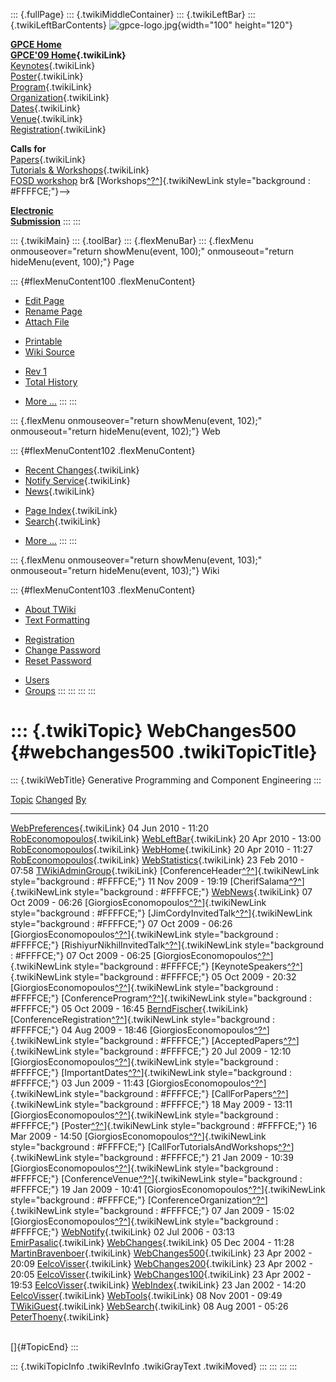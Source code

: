 ::: {.fullPage}
::: {.twikiMiddleContainer}
::: {.twikiLeftBar}
::: {.twikiLeftBarContents}
![gpce-logo.jpg](../pub/GPCE09/WebLeftBar/gpce-logo.jpg){width="100"
height="120"}

**[GPCE Home](http://program-transformation.org/Gpce)**\
**[GPCE\'09 Home](WebHome){.twikiLink}**\
[Keynotes](KeynoteSpeakers){.twikiLink}\
[Poster](Poster){.twikiLink}\
[Program](ConferenceProgram){.twikiLink}\
[Organization](ConferenceOrganization){.twikiLink}\
[Dates](ImportantDates){.twikiLink}\
[Venue](ConferenceVenue){.twikiLink}\
[Registration](ConferenceRegistration){.twikiLink}

**Calls for**\
[Papers](CallForPapers){.twikiLink}\
[Tutorials & Workshops](CallForTutorialsAndWorkshops){.twikiLink}\
[FOSD workshop](http://www.fosd.de/2009) br&
[Workshops[^?^](/edit/GPCE09/CallForWorkshops?topicparent=GPCE09.WebChanges500)]{.twikiNewLink
style="background : #FFFFCE;"}\--\>

**[Electronic\
Submission](http://www.easychair.org/conferences/?conf=gpce09)**
:::
:::

::: {.twikiMain}
::: {.toolBar}
::: {.flexMenuBar}
::: {.flexMenu onmouseover="return showMenu(event, 100);" onmouseout="return hideMenu(event, 100);"}
Page

::: {#flexMenuContent100 .flexMenuContent}
-   [Edit
    Page](http://www.program-transformation.org/edit/GPCE09/WebChanges500?t=1536828784)
-   [Rename
    Page](http://www.program-transformation.org/rename/GPCE09/WebChanges500)
-   [Attach
    File](http://www.program-transformation.org/attach/GPCE09/WebChanges500)

<!-- -->

-   [Printable](http://www.program-transformation.org/view/GPCE09/WebChanges500?skin=print.pattern)
-   [Wiki
    Source](http://www.program-transformation.org/view/GPCE09/WebChanges500?skin=text&raw=on&contenttype=text/plain)

<!-- -->

-   [Rev
    1](http://www.program-transformation.org/view/GPCE09/WebChanges500?rev=1.1)
-   [Total
    History](http://www.program-transformation.org/rdiff/GPCE09/WebChanges500)

<!-- -->

-   [More
    \...](http://www.program-transformation.org/oops/GPCE09/WebChanges500?template=oopsmore&param1=1.1&param2=1.1)
:::
:::

::: {.flexMenu onmouseover="return showMenu(event, 102);" onmouseout="return hideMenu(event, 102);"}
Web

::: {#flexMenuContent102 .flexMenuContent}
-   [Recent Changes](WebChanges){.twikiLink}
-   [Notify Service](WebNotify){.twikiLink}
-   [News](WebNews){.twikiLink}

<!-- -->

-   [Page Index](WebIndex){.twikiLink}
-   [Search](WebSearch){.twikiLink}

<!-- -->

-   [More
    \...](http://www.program-transformation.org/oops/GPCE09/WebChanges500?template=oopsmore&param1=1.1&param2=1.1)
:::
:::

::: {.flexMenu onmouseover="return showMenu(event, 103);" onmouseout="return hideMenu(event, 103);"}
Wiki

::: {#flexMenuContent103 .flexMenuContent}
-   [About
    TWiki](http://www.program-transformation.org/view/TWiki/WebHome)
-   [Text
    Formatting](http://www.program-transformation.org/view/TWiki/TextFormattingRules)

<!-- -->

-   [Registration](http://www.program-transformation.org/view/TWiki/TWikiRegistration)
-   [Change
    Password](http://www.program-transformation.org/view/TWiki/ChangePassword)
-   [Reset
    Password](http://www.program-transformation.org/view/TWiki/ResetPassword)

<!-- -->

-   [Users](http://www.program-transformation.org/view/Main/TWikiUsers)
-   [Groups](http://www.program-transformation.org/view/Main/TWikiGroups)
:::
:::
:::
:::

::: {.twikiTopic}
WebChanges500 {#webchanges500 .twikiTopicTitle}
=============

::: {.twikiWebTitle}
Generative Programming and Component Engineering
:::

  [Topic](http://www.program-transformation.org/GPCE09/WebChanges500?sortcol=0&table=1&up=0#sorted_table "Sort by this column")                                                                     [Changed](http://www.program-transformation.org/GPCE09/WebChanges500?sortcol=1&table=1&up=0#sorted_table "Sort by this column")   [By](http://www.program-transformation.org/GPCE09/WebChanges500?sortcol=2&table=1&up=0#sorted_table "Sort by this column")
  ------------------------------------------------------------------------------------------------------------------------------------------------------------------------------------------------- --------------------------------------------------------------------------------------------------------------------------------- -----------------------------------------------------------------------------------------------------------------------------------------------------------------------------------
  [WebPreferences](../Main/WebPreferences){.twikiLink}                                                                                                                                              04 Jun 2010 - 11:20                                                                                                               [RobEconomopoulos](../Main/RobEconomopoulos){.twikiLink}
  [WebLeftBar](../Main/WebLeftBar){.twikiLink}                                                                                                                                                      20 Apr 2010 - 13:00                                                                                                               [RobEconomopoulos](../Main/RobEconomopoulos){.twikiLink}
  [WebHome](../Main/WebHome){.twikiLink}                                                                                                                                                            20 Apr 2010 - 11:27                                                                                                               [RobEconomopoulos](../Main/RobEconomopoulos){.twikiLink}
  [WebStatistics](../Main/WebStatistics){.twikiLink}                                                                                                                                                23 Feb 2010 - 07:58                                                                                                               [TWikiAdminGroup](../Main/TWikiAdminGroup){.twikiLink}
  [ConferenceHeader[^?^](http://www.program-transformation.org/edit/Main/ConferenceHeader?topicparent=GPCE09.WebChanges500)]{.twikiNewLink style="background : #FFFFCE;"}                           11 Nov 2009 - 19:19                                                                                                               [CherifSalama[^?^](http://www.program-transformation.org/edit/Main/CherifSalama?topicparent=GPCE09.WebChanges500)]{.twikiNewLink style="background : #FFFFCE;"}
  [WebNews](../Main/WebNews){.twikiLink}                                                                                                                                                            07 Oct 2009 - 06:26                                                                                                               [GiorgiosEconomopoulos[^?^](http://www.program-transformation.org/edit/Main/GiorgiosEconomopoulos?topicparent=GPCE09.WebChanges500)]{.twikiNewLink style="background : #FFFFCE;"}
  [JimCordyInvitedTalk[^?^](http://www.program-transformation.org/edit/Main/JimCordyInvitedTalk?topicparent=GPCE09.WebChanges500)]{.twikiNewLink style="background : #FFFFCE;"}                     07 Oct 2009 - 06:26                                                                                                               [GiorgiosEconomopoulos[^?^](http://www.program-transformation.org/edit/Main/GiorgiosEconomopoulos?topicparent=GPCE09.WebChanges500)]{.twikiNewLink style="background : #FFFFCE;"}
  [RishiyurNikhilInvitedTalk[^?^](http://www.program-transformation.org/edit/Main/RishiyurNikhilInvitedTalk?topicparent=GPCE09.WebChanges500)]{.twikiNewLink style="background : #FFFFCE;"}         07 Oct 2009 - 06:25                                                                                                               [GiorgiosEconomopoulos[^?^](http://www.program-transformation.org/edit/Main/GiorgiosEconomopoulos?topicparent=GPCE09.WebChanges500)]{.twikiNewLink style="background : #FFFFCE;"}
  [KeynoteSpeakers[^?^](http://www.program-transformation.org/edit/Main/KeynoteSpeakers?topicparent=GPCE09.WebChanges500)]{.twikiNewLink style="background : #FFFFCE;"}                             05 Oct 2009 - 20:32                                                                                                               [GiorgiosEconomopoulos[^?^](http://www.program-transformation.org/edit/Main/GiorgiosEconomopoulos?topicparent=GPCE09.WebChanges500)]{.twikiNewLink style="background : #FFFFCE;"}
  [ConferenceProgram[^?^](http://www.program-transformation.org/edit/Main/ConferenceProgram?topicparent=GPCE09.WebChanges500)]{.twikiNewLink style="background : #FFFFCE;"}                         05 Oct 2009 - 16:45                                                                                                               [BerndFischer](../Main/BerndFischer){.twikiLink}
  [ConferenceRegistration[^?^](http://www.program-transformation.org/edit/Main/ConferenceRegistration?topicparent=GPCE09.WebChanges500)]{.twikiNewLink style="background : #FFFFCE;"}               04 Aug 2009 - 18:46                                                                                                               [GiorgiosEconomopoulos[^?^](http://www.program-transformation.org/edit/Main/GiorgiosEconomopoulos?topicparent=GPCE09.WebChanges500)]{.twikiNewLink style="background : #FFFFCE;"}
  [AcceptedPapers[^?^](http://www.program-transformation.org/edit/Main/AcceptedPapers?topicparent=GPCE09.WebChanges500)]{.twikiNewLink style="background : #FFFFCE;"}                               20 Jul 2009 - 12:10                                                                                                               [GiorgiosEconomopoulos[^?^](http://www.program-transformation.org/edit/Main/GiorgiosEconomopoulos?topicparent=GPCE09.WebChanges500)]{.twikiNewLink style="background : #FFFFCE;"}
  [ImportantDates[^?^](http://www.program-transformation.org/edit/Main/ImportantDates?topicparent=GPCE09.WebChanges500)]{.twikiNewLink style="background : #FFFFCE;"}                               03 Jun 2009 - 11:43                                                                                                               [GiorgiosEconomopoulos[^?^](http://www.program-transformation.org/edit/Main/GiorgiosEconomopoulos?topicparent=GPCE09.WebChanges500)]{.twikiNewLink style="background : #FFFFCE;"}
  [CallForPapers[^?^](http://www.program-transformation.org/edit/Main/CallForPapers?topicparent=GPCE09.WebChanges500)]{.twikiNewLink style="background : #FFFFCE;"}                                 18 May 2009 - 13:11                                                                                                               [GiorgiosEconomopoulos[^?^](http://www.program-transformation.org/edit/Main/GiorgiosEconomopoulos?topicparent=GPCE09.WebChanges500)]{.twikiNewLink style="background : #FFFFCE;"}
  [Poster[^?^](http://www.program-transformation.org/edit/Main/Poster?topicparent=GPCE09.WebChanges500)]{.twikiNewLink style="background : #FFFFCE;"}                                               16 Mar 2009 - 14:50                                                                                                               [GiorgiosEconomopoulos[^?^](http://www.program-transformation.org/edit/Main/GiorgiosEconomopoulos?topicparent=GPCE09.WebChanges500)]{.twikiNewLink style="background : #FFFFCE;"}
  [CallForTutorialsAndWorkshops[^?^](http://www.program-transformation.org/edit/Main/CallForTutorialsAndWorkshops?topicparent=GPCE09.WebChanges500)]{.twikiNewLink style="background : #FFFFCE;"}   21 Jan 2009 - 10:39                                                                                                               [GiorgiosEconomopoulos[^?^](http://www.program-transformation.org/edit/Main/GiorgiosEconomopoulos?topicparent=GPCE09.WebChanges500)]{.twikiNewLink style="background : #FFFFCE;"}
  [ConferenceVenue[^?^](http://www.program-transformation.org/edit/Main/ConferenceVenue?topicparent=GPCE09.WebChanges500)]{.twikiNewLink style="background : #FFFFCE;"}                             19 Jan 2009 - 10:41                                                                                                               [GiorgiosEconomopoulos[^?^](http://www.program-transformation.org/edit/Main/GiorgiosEconomopoulos?topicparent=GPCE09.WebChanges500)]{.twikiNewLink style="background : #FFFFCE;"}
  [ConferenceOrganization[^?^](http://www.program-transformation.org/edit/Main/ConferenceOrganization?topicparent=GPCE09.WebChanges500)]{.twikiNewLink style="background : #FFFFCE;"}               07 Jan 2009 - 15:02                                                                                                               [GiorgiosEconomopoulos[^?^](http://www.program-transformation.org/edit/Main/GiorgiosEconomopoulos?topicparent=GPCE09.WebChanges500)]{.twikiNewLink style="background : #FFFFCE;"}
  [WebNotify](../Main/WebNotify){.twikiLink}                                                                                                                                                        02 Jul 2006 - 03:13                                                                                                               [EmirPasalic](../Main/EmirPasalic){.twikiLink}
  [WebChanges](../Main/WebChanges){.twikiLink}                                                                                                                                                      05 Dec 2004 - 11:28                                                                                                               [MartinBravenboer](../Main/MartinBravenboer){.twikiLink}
  [WebChanges500](../Main/WebChanges500){.twikiLink}                                                                                                                                                23 Apr 2002 - 20:09                                                                                                               [EelcoVisser](../Main/EelcoVisser){.twikiLink}
  [WebChanges200](../Main/WebChanges200){.twikiLink}                                                                                                                                                23 Apr 2002 - 20:05                                                                                                               [EelcoVisser](../Main/EelcoVisser){.twikiLink}
  [WebChanges100](../Main/WebChanges100){.twikiLink}                                                                                                                                                23 Apr 2002 - 19:53                                                                                                               [EelcoVisser](../Main/EelcoVisser){.twikiLink}
  [WebIndex](../Main/WebIndex){.twikiLink}                                                                                                                                                          23 Jan 2002 - 14:20                                                                                                               [EelcoVisser](../Main/EelcoVisser){.twikiLink}
  [WebTools](../Main/WebTools){.twikiLink}                                                                                                                                                          08 Nov 2001 - 09:49                                                                                                               [TWikiGuest](../Main/TWikiGuest){.twikiLink}
  [WebSearch](../Main/WebSearch){.twikiLink}                                                                                                                                                        08 Aug 2001 - 05:26                                                                                                               [PeterThoeny](../Main/PeterThoeny){.twikiLink}

\
[]{#TopicEnd}
:::

::: {.twikiTopicInfo .twikiRevInfo .twikiGrayText .twikiMoved}
:::
:::
:::
:::
